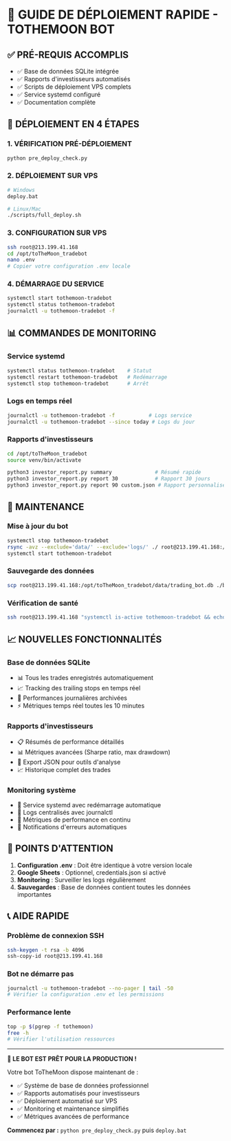 # 🚀 GUIDE DE DÉPLOIEMENT RAPIDE - TOTHEMOON BOT

## ✅ PRÉ-REQUIS ACCOMPLIS
- ✅ Base de données SQLite intégrée
- ✅ Rapports d'investisseurs automatisés  
- ✅ Scripts de déploiement VPS complets
- ✅ Service systemd configuré
- ✅ Documentation complète

## 🎯 DÉPLOIEMENT EN 4 ÉTAPES

### 1. VÉRIFICATION PRÉ-DÉPLOIEMENT
```bash
python pre_deploy_check.py
```

### 2. DÉPLOIEMENT SUR VPS
```bash
# Windows
deploy.bat

# Linux/Mac  
./scripts/full_deploy.sh
```

### 3. CONFIGURATION SUR VPS
```bash
ssh root@213.199.41.168
cd /opt/toTheMoon_tradebot
nano .env
# Copier votre configuration .env locale
```

### 4. DÉMARRAGE DU SERVICE
```bash
systemctl start tothemoon-tradebot
systemctl status tothemoon-tradebot
journalctl -u tothemoon-tradebot -f
```

## 📊 COMMANDES DE MONITORING

### Service systemd
```bash
systemctl status tothemoon-tradebot    # Statut
systemctl restart tothemoon-tradebot   # Redémarrage
systemctl stop tothemoon-tradebot      # Arrêt
```

### Logs en temps réel
```bash
journalctl -u tothemoon-tradebot -f           # Logs service
journalctl -u tothemoon-tradebot --since today # Logs du jour
```

### Rapports d'investisseurs
```bash
cd /opt/toTheMoon_tradebot
source venv/bin/activate

python3 investor_report.py summary              # Résumé rapide
python3 investor_report.py report 30            # Rapport 30 jours
python3 investor_report.py report 90 custom.json # Rapport personnalisé
```

## 🔧 MAINTENANCE

### Mise à jour du bot
```bash
systemctl stop tothemoon-tradebot
rsync -avz --exclude='data/' --exclude='logs/' ./ root@213.199.41.168:/opt/toTheMoon_tradebot/
systemctl start tothemoon-tradebot
```

### Sauvegarde des données
```bash
scp root@213.199.41.168:/opt/toTheMoon_tradebot/data/trading_bot.db ./backup_$(date +%Y%m%d).db
```

### Vérification de santé
```bash
ssh root@213.199.41.168 "systemctl is-active tothemoon-tradebot && echo 'Bot actif' || echo 'Bot arrêté'"
```

## 📈 NOUVELLES FONCTIONNALITÉS

### Base de données SQLite
- 📊 Tous les trades enregistrés automatiquement
- 📈 Tracking des trailing stops en temps réel
- 📅 Performances journalières archivées
- ⚡ Métriques temps réel toutes les 10 minutes

### Rapports d'investisseurs
- 📋 Résumés de performance détaillés
- 📊 Métriques avancées (Sharpe ratio, max drawdown)
- 💾 Export JSON pour outils d'analyse
- 📈 Historique complet des trades

### Monitoring système
- 🔄 Service systemd avec redémarrage automatique
- 📝 Logs centralisés avec journalctl
- 🎯 Métriques de performance en continu
- 🚨 Notifications d'erreurs automatiques

## 🚨 POINTS D'ATTENTION

1. **Configuration .env** : Doit être identique à votre version locale
2. **Google Sheets** : Optionnel, credentials.json si activé
3. **Monitoring** : Surveiller les logs régulièrement
4. **Sauvegardes** : Base de données contient toutes les données importantes

## 📞 AIDE RAPIDE

### Problème de connexion SSH
```bash
ssh-keygen -t rsa -b 4096
ssh-copy-id root@213.199.41.168
```

### Bot ne démarre pas
```bash
journalctl -u tothemoon-tradebot --no-pager | tail -50
# Vérifier la configuration .env et les permissions
```

### Performance lente
```bash
top -p $(pgrep -f tothemoon)
free -h
# Vérifier l'utilisation ressources
```

---

**🎉 LE BOT EST PRÊT POUR LA PRODUCTION !**

Votre bot ToTheMoon dispose maintenant de :
- ✅ Système de base de données professionnel
- ✅ Rapports automatisés pour investisseurs  
- ✅ Déploiement automatisé sur VPS
- ✅ Monitoring et maintenance simplifiés
- ✅ Métriques avancées de performance

**Commencez par :** `python pre_deploy_check.py` puis `deploy.bat`
